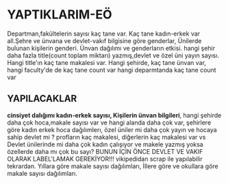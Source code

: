 # YAPTIKLARIM-EÖ

Departman,fakültelerin sayısı kaç tane var. Kaç tane kadın-erkek var all.Şehre ve ünvana ve devlet-vakıf bilgisine göre genderlar, Ünilerde bulunan kişilerin genderi. Ünvan dağılımı ve genderların etkisi. hangi şehir daha fazla title(count toplam miktarı) yazmış,devlet ve özel üni yayın sayısı. Hangi title'ın kaç tane makalesi var. Hangi şehirde, kaç tane ünvan var, hangi faculty'de de kaç tane count var hangi deparmtanda kaç tane count  var





## YAPILACAKLAR

**cinsiyet dalığımı kadın-erkek sayısı, Kişilerin ünvan bilgileri**, hangi şehirde daha çok hoca,makale sayısı var ve hangi alanda daha çok var, şehirlere göre kadın erkek hoca dağılımlerı, özel üniler mi daha çok yayın ve hocaya sahip devlet mi ? 
profların kaç makalesi, diğerlerin kaç makalesi var vs 
Devlet ünilerinde mi daha çok kadın çalışıyor ve makele yazmış yoksa özellerde daha mı çok bu sayı? BUNUN İÇİN ÖNCE DEVLET VE VAKIF OLARAK LABEL'LAMAK GEREKİYOR!!! vikipedidan scrap ile yapılabilir tekrardan.
Yıllara göre makale sayısı dağılımları, 
İllere göre ve okullara göre makale sayısı dağılımları.
